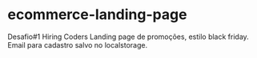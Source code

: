 # ecommerce-landing-page
Desafio#1 Hiring Coders
Landing page de promoções, estilo black friday. Email para cadastro salvo no localstorage.
